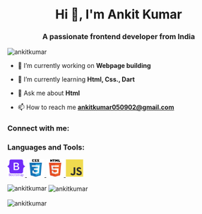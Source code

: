 <h1 align="center">Hi 👋, I'm Ankit Kumar</h1>
<h3 align="center">A passionate frontend developer from India</h3>

<p align="left"> <img src="https://komarev.com/ghpvc/?username=ankitkumar&label=Profile%20views&color=0e75b6&style=flat" alt="ankitkumar" /> </p>

- 🔭 I’m currently working on **Webpage building**

- 🌱 I’m currently learning **Html, Css., Dart**

- 💬 Ask me about **Html**

- 📫 How to reach me **ankitkumar050902@gmail.com**

<h3 align="left">Connect with me:</h3>
<p align="left">
</p>

<h3 align="left">Languages and Tools:</h3>
<p align="left"> <a href="https://getbootstrap.com" target="_blank" rel="noreferrer"> <img src="https://raw.githubusercontent.com/devicons/devicon/master/icons/bootstrap/bootstrap-plain-wordmark.svg" alt="bootstrap" width="40" height="40"/> </a> <a href="https://www.w3schools.com/css/" target="_blank" rel="noreferrer"> <img src="https://raw.githubusercontent.com/devicons/devicon/master/icons/css3/css3-original-wordmark.svg" alt="css3" width="40" height="40"/> </a> <a href="https://www.w3.org/html/" target="_blank" rel="noreferrer"> <img src="https://raw.githubusercontent.com/devicons/devicon/master/icons/html5/html5-original-wordmark.svg" alt="html5" width="40" height="40"/> </a> <a href="https://developer.mozilla.org/en-US/docs/Web/JavaScript" target="_blank" rel="noreferrer"> <img src="https://raw.githubusercontent.com/devicons/devicon/master/icons/javascript/javascript-original.svg" alt="javascript" width="40" height="40"/> </a> </p>

<p><img align="left" src="https://github-readme-stats.vercel.app/api/top-langs?username=ankitkumar&show_icons=true&locale=en&layout=compact" alt="ankitkumar" /></p>

<p>&nbsp;<img align="center" src="https://github-readme-stats.vercel.app/api?username=ankitkumar&show_icons=true&locale=en" alt="ankitkumar" /></p>

<p><img align="center" src="https://github-readme-streak-stats.herokuapp.com/?user=ankitkumar&" alt="ankitkumar" /></p>
